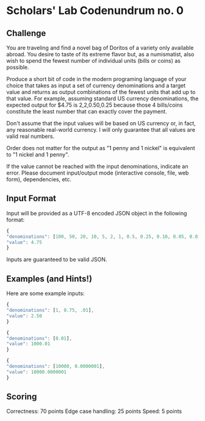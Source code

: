 # Scholars' Lab Codenundrum no. 0
## Challenge
You are traveling and find a novel bag of Doritos of a variety only available abroad. You desire to taste of its extreme flavor but, as a numismatist, also wish to spend the fewest number of individual units (bills or coins) as possible.

Produce a short bit of code in the modern programing language of your choice that takes as input a set of currency denominations and a target value and returns as output combinations of the fewest units that add up to that value. For example, assuming standard US currency denominations, the expected output for $4.75 is 2,2,0.50,0.25 because those 4 bills/coins constitute the least number that can exactly cover the payment.

Don't assume that the input values will be based on US currency or, in fact, any reasonable real-world currency. I will only guarantee that all values are valid real numbers.

Order does not matter for the output as "1 penny and 1 nickel" is equivalent to "1 nickel and 1 penny". 

If the value cannot be reached with the input denominations, indicate an error. Please document input/output mode (interactive console, file, web form), dependencies, etc.


## Input Format
Input will be provided as a UTF-8 encoded JSON object in the following format:

```javascript
{
"denominations": [100, 50, 20, 10, 5, 2, 1, 0.5, 0.25, 0.10, 0.05, 0.01],
"value": 4.75
}
```

Inputs are guaranteed to be valid JSON.

## Examples (and Hints!)
Here are some example inputs:
```javascript
{
"denominations": [1, 0.75, .01],
"value": 2.50
}
```

```javascript
{
"denominations": [0.01],
"value": 1000.01
}
```

```javascript
{
"denominations": [10000, 0.0000001],
"value": 10000.0000001
}
```

## Scoring
Correctness: 70 points
Edge case handling: 25 points
Speed: 5 points
